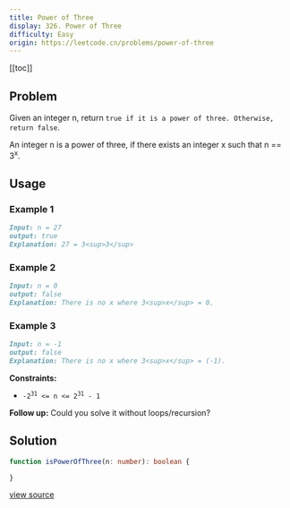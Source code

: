 ```yaml
---
title: Power of Three
display: 326. Power of Three
difficulty: Easy
origin: https://leetcode.cn/problems/power-of-three
---
```


[[toc]]

## Problem

Given an integer n, return `true if it is a power of three. Otherwise, return false`.

An integer n is a power of three, if there exists an integer x such that n == 3<sup>x</sup>.

## Usage

### Example 1

```md
Input: n = 27
output: true
Explanation: 27 = 3<sup>3</sup>
```

### Example 2

```md
Input: n = 0
output: false
Explanation: There is no x where 3<sup>x</sup> = 0.
```

### Example 3

```md
Input: n = -1
output: false
Explanation: There is no x where 3<sup>x</sup> = (-1).
```

**Constraints:**

- <code>-2<sup>31</sup> &lt;= n &lt;= 2<sup>31</sup> - 1</code>

**Follow up:** Could you solve it without loops/recursion?

## Solution

```ts
function isPowerOfThree(n: number): boolean {

}
```

[view source](https://leetcode.cn/problems/power-of-three)
